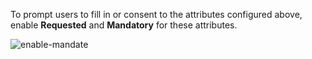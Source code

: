 To prompt users to fill in or consent to the attributes configured above, enable **Requested** and **Mandatory** for these attributes.  

![enable-mandate](../../assets/img/samples/enable-mandate.png)
